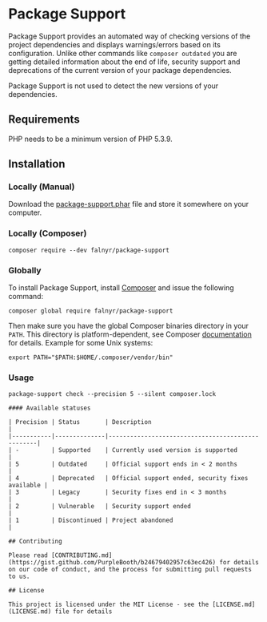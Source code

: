 # Package Support

Package Support provides an automated way of checking versions of the project dependencies and displays warnings/errors
based on its configuration. Unlike other commands like `composer outdated` you are getting detailed information about the 
end of life, security support and deprecations of the current version of your package dependencies.

Package Support is not used to detect the new versions of your dependencies.

## Requirements
PHP needs to be a minimum version of PHP 5.3.9.

## Installation

### Locally (Manual)

Download the [package-support.phar](#) file and store it somewhere on your computer.

### Locally (Composer)

```
composer require --dev falnyr/package-support
```

### Globally

To install Package Support, install [Composer](https://getcomposer.org/download/) and issue the following command:

```
composer global require falnyr/package-support
```

Then make sure you have the global Composer binaries directory in your `PATH`. This directory is platform-dependent, see Composer [documentation](https://getcomposer.org/doc/03-cli.md#composer-home) for details. Example for some Unix systems:

```
export PATH="$PATH:$HOME/.composer/vendor/bin"
```

### Usage

```
package-support check --precision 5 --silent composer.lock

#### Available statuses

| Precision | Status       | Description                                      |
|-----------|--------------|--------------------------------------------------|
| -         | Supported    | Currently used version is supported              |
| 5         | Outdated     | Official support ends in < 2 months              |
| 4         | Deprecated   | Official support ended, security fixes available |
| 3         | Legacy       | Security fixes end in < 3 months                 |
| 2         | Vulnerable   | Security support ended                           |
| 1         | Discontinued | Project abandoned                                | 

## Contributing

Please read [CONTRIBUTING.md](https://gist.github.com/PurpleBooth/b24679402957c63ec426) for details on our code of conduct, and the process for submitting pull requests to us. 

## License

This project is licensed under the MIT License - see the [LICENSE.md](LICENSE.md) file for details